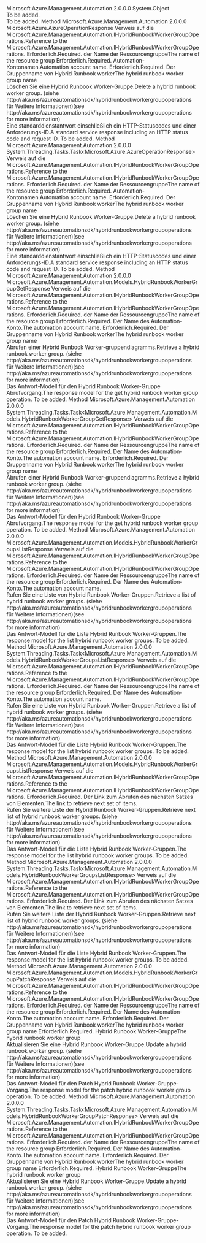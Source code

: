 <Type Name="HybridRunbookWorkerGroupOperationsExtensions" FullName="Microsoft.Azure.Management.Automation.HybridRunbookWorkerGroupOperationsExtensions">
  <TypeSignature Language="C#" Value="public static class HybridRunbookWorkerGroupOperationsExtensions" />
  <TypeSignature Language="ILAsm" Value=".class public auto ansi abstract sealed beforefieldinit HybridRunbookWorkerGroupOperationsExtensions extends System.Object" />
  <TypeSignature Language="DocId" Value="T:Microsoft.Azure.Management.Automation.HybridRunbookWorkerGroupOperationsExtensions" />
  <TypeSignature Language="VB.NET" Value="Public Module HybridRunbookWorkerGroupOperationsExtensions" />
  <TypeSignature Language="F#" Value="type HybridRunbookWorkerGroupOperationsExtensions = class" />
  <AssemblyInfo>
    <AssemblyName>Microsoft.Azure.Management.Automation</AssemblyName>
    <AssemblyVersion>2.0.0.0</AssemblyVersion>
  </AssemblyInfo>
  <Base>
    <BaseTypeName>System.Object</BaseTypeName>
  </Base>
  <Interfaces />
  <Docs>
    <summary>To be added.</summary>
    <remarks>To be added.</remarks>
  </Docs>
  <Members>
    <Member MemberName="Delete">
      <MemberSignature Language="C#" Value="public static Microsoft.Azure.AzureOperationResponse Delete (this Microsoft.Azure.Management.Automation.IHybridRunbookWorkerGroupOperations operations, string resourceGroupName, string automationAccount, string hybridRunbookWorkerGroupName);" />
      <MemberSignature Language="ILAsm" Value=".method public static hidebysig class Microsoft.Azure.AzureOperationResponse Delete(class Microsoft.Azure.Management.Automation.IHybridRunbookWorkerGroupOperations operations, string resourceGroupName, string automationAccount, string hybridRunbookWorkerGroupName) cil managed" />
      <MemberSignature Language="DocId" Value="M:Microsoft.Azure.Management.Automation.HybridRunbookWorkerGroupOperationsExtensions.Delete(Microsoft.Azure.Management.Automation.IHybridRunbookWorkerGroupOperations,System.String,System.String,System.String)" />
      <MemberSignature Language="VB.NET" Value="&lt;Extension()&gt;&#xA;Public Function Delete (operations As IHybridRunbookWorkerGroupOperations, resourceGroupName As String, automationAccount As String, hybridRunbookWorkerGroupName As String) As AzureOperationResponse" />
      <MemberSignature Language="F#" Value="static member Delete : Microsoft.Azure.Management.Automation.IHybridRunbookWorkerGroupOperations * string * string * string -&gt; Microsoft.Azure.AzureOperationResponse" Usage="Microsoft.Azure.Management.Automation.HybridRunbookWorkerGroupOperationsExtensions.Delete (operations, resourceGroupName, automationAccount, hybridRunbookWorkerGroupName)" />
      <MemberType>Method</MemberType>
      <AssemblyInfo>
        <AssemblyName>Microsoft.Azure.Management.Automation</AssemblyName>
        <AssemblyVersion>2.0.0.0</AssemblyVersion>
      </AssemblyInfo>
      <ReturnValue>
        <ReturnType>Microsoft.Azure.AzureOperationResponse</ReturnType>
      </ReturnValue>
      <Parameters>
        <Parameter Name="operations" Type="Microsoft.Azure.Management.Automation.IHybridRunbookWorkerGroupOperations" RefType="this" />
        <Parameter Name="resourceGroupName" Type="System.String" />
        <Parameter Name="automationAccount" Type="System.String" />
        <Parameter Name="hybridRunbookWorkerGroupName" Type="System.String" />
      </Parameters>
      <Docs>
        <param name="operations">
            <span data-ttu-id="b306d-101">Verweis auf die Microsoft.Azure.Management.Automation.IHybridRunbookWorkerGroupOperations.</span><span class="sxs-lookup"><span data-stu-id="b306d-101">Reference to the Microsoft.Azure.Management.Automation.IHybridRunbookWorkerGroupOperations.</span></span>
            </param>
        <param name="resourceGroupName">
            <span data-ttu-id="b306d-102">Erforderlich.</span><span class="sxs-lookup"><span data-stu-id="b306d-102">Required.</span></span> <span data-ttu-id="b306d-103">der Name der Ressourcengruppe</span><span class="sxs-lookup"><span data-stu-id="b306d-103">The name of the resource group</span></span>
            </param>
        <param name="automationAccount">
            <span data-ttu-id="b306d-104">Erforderlich.</span><span class="sxs-lookup"><span data-stu-id="b306d-104">Required.</span></span> <span data-ttu-id="b306d-105">Automation-Kontonamen.</span><span class="sxs-lookup"><span data-stu-id="b306d-105">Automation account name.</span></span>
            </param>
        <param name="hybridRunbookWorkerGroupName">
            <span data-ttu-id="b306d-106">Erforderlich.</span><span class="sxs-lookup"><span data-stu-id="b306d-106">Required.</span></span> <span data-ttu-id="b306d-107">Der Gruppenname von Hybrid Runbook worker</span><span class="sxs-lookup"><span data-stu-id="b306d-107">The hybrid runbook worker group name</span></span>
            </param>
        <summary>
            <span data-ttu-id="b306d-108">Löschen Sie eine Hybrid Runbook Worker-Gruppe.</span><span class="sxs-lookup"><span data-stu-id="b306d-108">Delete a hybrid runbook worker group.</span></span>  <span data-ttu-id="b306d-109">(siehe http://aka.ms/azureautomationsdk/hybridrunbookworkergroupoperations für Weitere Informationen)</span><span class="sxs-lookup"><span data-stu-id="b306d-109">(see http://aka.ms/azureautomationsdk/hybridrunbookworkergroupoperations for more information)</span></span>
            </summary>
        <returns>
            <span data-ttu-id="b306d-110">Eine standarddienstantwort einschließlich ein HTTP-Statuscodes und einer Anforderungs-ID.</span><span class="sxs-lookup"><span data-stu-id="b306d-110">A standard service response including an HTTP status code and request ID.</span></span>
            </returns>
        <remarks>To be added.</remarks>
      </Docs>
    </Member>
    <Member MemberName="DeleteAsync">
      <MemberSignature Language="C#" Value="public static System.Threading.Tasks.Task&lt;Microsoft.Azure.AzureOperationResponse&gt; DeleteAsync (this Microsoft.Azure.Management.Automation.IHybridRunbookWorkerGroupOperations operations, string resourceGroupName, string automationAccount, string hybridRunbookWorkerGroupName);" />
      <MemberSignature Language="ILAsm" Value=".method public static hidebysig class System.Threading.Tasks.Task`1&lt;class Microsoft.Azure.AzureOperationResponse&gt; DeleteAsync(class Microsoft.Azure.Management.Automation.IHybridRunbookWorkerGroupOperations operations, string resourceGroupName, string automationAccount, string hybridRunbookWorkerGroupName) cil managed" />
      <MemberSignature Language="DocId" Value="M:Microsoft.Azure.Management.Automation.HybridRunbookWorkerGroupOperationsExtensions.DeleteAsync(Microsoft.Azure.Management.Automation.IHybridRunbookWorkerGroupOperations,System.String,System.String,System.String)" />
      <MemberSignature Language="VB.NET" Value="&lt;Extension()&gt;&#xA;Public Function DeleteAsync (operations As IHybridRunbookWorkerGroupOperations, resourceGroupName As String, automationAccount As String, hybridRunbookWorkerGroupName As String) As Task(Of AzureOperationResponse)" />
      <MemberSignature Language="F#" Value="static member DeleteAsync : Microsoft.Azure.Management.Automation.IHybridRunbookWorkerGroupOperations * string * string * string -&gt; System.Threading.Tasks.Task&lt;Microsoft.Azure.AzureOperationResponse&gt;" Usage="Microsoft.Azure.Management.Automation.HybridRunbookWorkerGroupOperationsExtensions.DeleteAsync (operations, resourceGroupName, automationAccount, hybridRunbookWorkerGroupName)" />
      <MemberType>Method</MemberType>
      <AssemblyInfo>
        <AssemblyName>Microsoft.Azure.Management.Automation</AssemblyName>
        <AssemblyVersion>2.0.0.0</AssemblyVersion>
      </AssemblyInfo>
      <ReturnValue>
        <ReturnType>System.Threading.Tasks.Task&lt;Microsoft.Azure.AzureOperationResponse&gt;</ReturnType>
      </ReturnValue>
      <Parameters>
        <Parameter Name="operations" Type="Microsoft.Azure.Management.Automation.IHybridRunbookWorkerGroupOperations" RefType="this" />
        <Parameter Name="resourceGroupName" Type="System.String" />
        <Parameter Name="automationAccount" Type="System.String" />
        <Parameter Name="hybridRunbookWorkerGroupName" Type="System.String" />
      </Parameters>
      <Docs>
        <param name="operations">
            <span data-ttu-id="b306d-111">Verweis auf die Microsoft.Azure.Management.Automation.IHybridRunbookWorkerGroupOperations.</span><span class="sxs-lookup"><span data-stu-id="b306d-111">Reference to the Microsoft.Azure.Management.Automation.IHybridRunbookWorkerGroupOperations.</span></span>
            </param>
        <param name="resourceGroupName">
            <span data-ttu-id="b306d-112">Erforderlich.</span><span class="sxs-lookup"><span data-stu-id="b306d-112">Required.</span></span> <span data-ttu-id="b306d-113">der Name der Ressourcengruppe</span><span class="sxs-lookup"><span data-stu-id="b306d-113">The name of the resource group</span></span>
            </param>
        <param name="automationAccount">
            <span data-ttu-id="b306d-114">Erforderlich.</span><span class="sxs-lookup"><span data-stu-id="b306d-114">Required.</span></span> <span data-ttu-id="b306d-115">Automation-Kontonamen.</span><span class="sxs-lookup"><span data-stu-id="b306d-115">Automation account name.</span></span>
            </param>
        <param name="hybridRunbookWorkerGroupName">
            <span data-ttu-id="b306d-116">Erforderlich.</span><span class="sxs-lookup"><span data-stu-id="b306d-116">Required.</span></span> <span data-ttu-id="b306d-117">Der Gruppenname von Hybrid Runbook worker</span><span class="sxs-lookup"><span data-stu-id="b306d-117">The hybrid runbook worker group name</span></span>
            </param>
        <summary>
            <span data-ttu-id="b306d-118">Löschen Sie eine Hybrid Runbook Worker-Gruppe.</span><span class="sxs-lookup"><span data-stu-id="b306d-118">Delete a hybrid runbook worker group.</span></span>  <span data-ttu-id="b306d-119">(siehe http://aka.ms/azureautomationsdk/hybridrunbookworkergroupoperations für Weitere Informationen)</span><span class="sxs-lookup"><span data-stu-id="b306d-119">(see http://aka.ms/azureautomationsdk/hybridrunbookworkergroupoperations for more information)</span></span>
            </summary>
        <returns>
            <span data-ttu-id="b306d-120">Eine standarddienstantwort einschließlich ein HTTP-Statuscodes und einer Anforderungs-ID.</span><span class="sxs-lookup"><span data-stu-id="b306d-120">A standard service response including an HTTP status code and request ID.</span></span>
            </returns>
        <remarks>To be added.</remarks>
      </Docs>
    </Member>
    <Member MemberName="Get">
      <MemberSignature Language="C#" Value="public static Microsoft.Azure.Management.Automation.Models.HybridRunbookWorkerGroupGetResponse Get (this Microsoft.Azure.Management.Automation.IHybridRunbookWorkerGroupOperations operations, string resourceGroupName, string automationAccount, string hybridRunbookWorkerGroupName);" />
      <MemberSignature Language="ILAsm" Value=".method public static hidebysig class Microsoft.Azure.Management.Automation.Models.HybridRunbookWorkerGroupGetResponse Get(class Microsoft.Azure.Management.Automation.IHybridRunbookWorkerGroupOperations operations, string resourceGroupName, string automationAccount, string hybridRunbookWorkerGroupName) cil managed" />
      <MemberSignature Language="DocId" Value="M:Microsoft.Azure.Management.Automation.HybridRunbookWorkerGroupOperationsExtensions.Get(Microsoft.Azure.Management.Automation.IHybridRunbookWorkerGroupOperations,System.String,System.String,System.String)" />
      <MemberSignature Language="VB.NET" Value="&lt;Extension()&gt;&#xA;Public Function Get (operations As IHybridRunbookWorkerGroupOperations, resourceGroupName As String, automationAccount As String, hybridRunbookWorkerGroupName As String) As HybridRunbookWorkerGroupGetResponse" />
      <MemberSignature Language="F#" Value="static member Get : Microsoft.Azure.Management.Automation.IHybridRunbookWorkerGroupOperations * string * string * string -&gt; Microsoft.Azure.Management.Automation.Models.HybridRunbookWorkerGroupGetResponse" Usage="Microsoft.Azure.Management.Automation.HybridRunbookWorkerGroupOperationsExtensions.Get (operations, resourceGroupName, automationAccount, hybridRunbookWorkerGroupName)" />
      <MemberType>Method</MemberType>
      <AssemblyInfo>
        <AssemblyName>Microsoft.Azure.Management.Automation</AssemblyName>
        <AssemblyVersion>2.0.0.0</AssemblyVersion>
      </AssemblyInfo>
      <ReturnValue>
        <ReturnType>Microsoft.Azure.Management.Automation.Models.HybridRunbookWorkerGroupGetResponse</ReturnType>
      </ReturnValue>
      <Parameters>
        <Parameter Name="operations" Type="Microsoft.Azure.Management.Automation.IHybridRunbookWorkerGroupOperations" RefType="this" />
        <Parameter Name="resourceGroupName" Type="System.String" />
        <Parameter Name="automationAccount" Type="System.String" />
        <Parameter Name="hybridRunbookWorkerGroupName" Type="System.String" />
      </Parameters>
      <Docs>
        <param name="operations">
            <span data-ttu-id="b306d-121">Verweis auf die Microsoft.Azure.Management.Automation.IHybridRunbookWorkerGroupOperations.</span><span class="sxs-lookup"><span data-stu-id="b306d-121">Reference to the Microsoft.Azure.Management.Automation.IHybridRunbookWorkerGroupOperations.</span></span>
            </param>
        <param name="resourceGroupName">
            <span data-ttu-id="b306d-122">Erforderlich.</span><span class="sxs-lookup"><span data-stu-id="b306d-122">Required.</span></span> <span data-ttu-id="b306d-123">der Name der Ressourcengruppe</span><span class="sxs-lookup"><span data-stu-id="b306d-123">The name of the resource group</span></span>
            </param>
        <param name="automationAccount">
            <span data-ttu-id="b306d-124">Erforderlich.</span><span class="sxs-lookup"><span data-stu-id="b306d-124">Required.</span></span> <span data-ttu-id="b306d-125">Der Name des Automation-Konto.</span><span class="sxs-lookup"><span data-stu-id="b306d-125">The automation account name.</span></span>
            </param>
        <param name="hybridRunbookWorkerGroupName">
            <span data-ttu-id="b306d-126">Erforderlich.</span><span class="sxs-lookup"><span data-stu-id="b306d-126">Required.</span></span> <span data-ttu-id="b306d-127">Der Gruppenname von Hybrid Runbook worker</span><span class="sxs-lookup"><span data-stu-id="b306d-127">The hybrid runbook worker group name</span></span>
            </param>
        <summary>
            <span data-ttu-id="b306d-128">Abrufen einer Hybrid Runbook Worker-gruppendiagramms.</span><span class="sxs-lookup"><span data-stu-id="b306d-128">Retrieve a hybrid runbook worker group.</span></span>  <span data-ttu-id="b306d-129">(siehe http://aka.ms/azureautomationsdk/hybridrunbookworkergroupoperations für Weitere Informationen)</span><span class="sxs-lookup"><span data-stu-id="b306d-129">(see http://aka.ms/azureautomationsdk/hybridrunbookworkergroupoperations for more information)</span></span>
            </summary>
        <returns>
            <span data-ttu-id="b306d-130">Das Antwort-Modell für den Hybrid Runbook Worker-Gruppe Abrufvorgang.</span><span class="sxs-lookup"><span data-stu-id="b306d-130">The response model for the get hybrid runbook worker group operation.</span></span>
            </returns>
        <remarks>To be added.</remarks>
      </Docs>
    </Member>
    <Member MemberName="GetAsync">
      <MemberSignature Language="C#" Value="public static System.Threading.Tasks.Task&lt;Microsoft.Azure.Management.Automation.Models.HybridRunbookWorkerGroupGetResponse&gt; GetAsync (this Microsoft.Azure.Management.Automation.IHybridRunbookWorkerGroupOperations operations, string resourceGroupName, string automationAccount, string hybridRunbookWorkerGroupName);" />
      <MemberSignature Language="ILAsm" Value=".method public static hidebysig class System.Threading.Tasks.Task`1&lt;class Microsoft.Azure.Management.Automation.Models.HybridRunbookWorkerGroupGetResponse&gt; GetAsync(class Microsoft.Azure.Management.Automation.IHybridRunbookWorkerGroupOperations operations, string resourceGroupName, string automationAccount, string hybridRunbookWorkerGroupName) cil managed" />
      <MemberSignature Language="DocId" Value="M:Microsoft.Azure.Management.Automation.HybridRunbookWorkerGroupOperationsExtensions.GetAsync(Microsoft.Azure.Management.Automation.IHybridRunbookWorkerGroupOperations,System.String,System.String,System.String)" />
      <MemberSignature Language="VB.NET" Value="&lt;Extension()&gt;&#xA;Public Function GetAsync (operations As IHybridRunbookWorkerGroupOperations, resourceGroupName As String, automationAccount As String, hybridRunbookWorkerGroupName As String) As Task(Of HybridRunbookWorkerGroupGetResponse)" />
      <MemberSignature Language="F#" Value="static member GetAsync : Microsoft.Azure.Management.Automation.IHybridRunbookWorkerGroupOperations * string * string * string -&gt; System.Threading.Tasks.Task&lt;Microsoft.Azure.Management.Automation.Models.HybridRunbookWorkerGroupGetResponse&gt;" Usage="Microsoft.Azure.Management.Automation.HybridRunbookWorkerGroupOperationsExtensions.GetAsync (operations, resourceGroupName, automationAccount, hybridRunbookWorkerGroupName)" />
      <MemberType>Method</MemberType>
      <AssemblyInfo>
        <AssemblyName>Microsoft.Azure.Management.Automation</AssemblyName>
        <AssemblyVersion>2.0.0.0</AssemblyVersion>
      </AssemblyInfo>
      <ReturnValue>
        <ReturnType>System.Threading.Tasks.Task&lt;Microsoft.Azure.Management.Automation.Models.HybridRunbookWorkerGroupGetResponse&gt;</ReturnType>
      </ReturnValue>
      <Parameters>
        <Parameter Name="operations" Type="Microsoft.Azure.Management.Automation.IHybridRunbookWorkerGroupOperations" RefType="this" />
        <Parameter Name="resourceGroupName" Type="System.String" />
        <Parameter Name="automationAccount" Type="System.String" />
        <Parameter Name="hybridRunbookWorkerGroupName" Type="System.String" />
      </Parameters>
      <Docs>
        <param name="operations">
            <span data-ttu-id="b306d-131">Verweis auf die Microsoft.Azure.Management.Automation.IHybridRunbookWorkerGroupOperations.</span><span class="sxs-lookup"><span data-stu-id="b306d-131">Reference to the Microsoft.Azure.Management.Automation.IHybridRunbookWorkerGroupOperations.</span></span>
            </param>
        <param name="resourceGroupName">
            <span data-ttu-id="b306d-132">Erforderlich.</span><span class="sxs-lookup"><span data-stu-id="b306d-132">Required.</span></span> <span data-ttu-id="b306d-133">der Name der Ressourcengruppe</span><span class="sxs-lookup"><span data-stu-id="b306d-133">The name of the resource group</span></span>
            </param>
        <param name="automationAccount">
            <span data-ttu-id="b306d-134">Erforderlich.</span><span class="sxs-lookup"><span data-stu-id="b306d-134">Required.</span></span> <span data-ttu-id="b306d-135">Der Name des Automation-Konto.</span><span class="sxs-lookup"><span data-stu-id="b306d-135">The automation account name.</span></span>
            </param>
        <param name="hybridRunbookWorkerGroupName">
            <span data-ttu-id="b306d-136">Erforderlich.</span><span class="sxs-lookup"><span data-stu-id="b306d-136">Required.</span></span> <span data-ttu-id="b306d-137">Der Gruppenname von Hybrid Runbook worker</span><span class="sxs-lookup"><span data-stu-id="b306d-137">The hybrid runbook worker group name</span></span>
            </param>
        <summary>
            <span data-ttu-id="b306d-138">Abrufen einer Hybrid Runbook Worker-gruppendiagramms.</span><span class="sxs-lookup"><span data-stu-id="b306d-138">Retrieve a hybrid runbook worker group.</span></span>  <span data-ttu-id="b306d-139">(siehe http://aka.ms/azureautomationsdk/hybridrunbookworkergroupoperations für Weitere Informationen)</span><span class="sxs-lookup"><span data-stu-id="b306d-139">(see http://aka.ms/azureautomationsdk/hybridrunbookworkergroupoperations for more information)</span></span>
            </summary>
        <returns>
            <span data-ttu-id="b306d-140">Das Antwort-Modell für den Hybrid Runbook Worker-Gruppe Abrufvorgang.</span><span class="sxs-lookup"><span data-stu-id="b306d-140">The response model for the get hybrid runbook worker group operation.</span></span>
            </returns>
        <remarks>To be added.</remarks>
      </Docs>
    </Member>
    <Member MemberName="List">
      <MemberSignature Language="C#" Value="public static Microsoft.Azure.Management.Automation.Models.HybridRunbookWorkerGroupsListResponse List (this Microsoft.Azure.Management.Automation.IHybridRunbookWorkerGroupOperations operations, string resourceGroupName, string automationAccount);" />
      <MemberSignature Language="ILAsm" Value=".method public static hidebysig class Microsoft.Azure.Management.Automation.Models.HybridRunbookWorkerGroupsListResponse List(class Microsoft.Azure.Management.Automation.IHybridRunbookWorkerGroupOperations operations, string resourceGroupName, string automationAccount) cil managed" />
      <MemberSignature Language="DocId" Value="M:Microsoft.Azure.Management.Automation.HybridRunbookWorkerGroupOperationsExtensions.List(Microsoft.Azure.Management.Automation.IHybridRunbookWorkerGroupOperations,System.String,System.String)" />
      <MemberSignature Language="VB.NET" Value="&lt;Extension()&gt;&#xA;Public Function List (operations As IHybridRunbookWorkerGroupOperations, resourceGroupName As String, automationAccount As String) As HybridRunbookWorkerGroupsListResponse" />
      <MemberSignature Language="F#" Value="static member List : Microsoft.Azure.Management.Automation.IHybridRunbookWorkerGroupOperations * string * string -&gt; Microsoft.Azure.Management.Automation.Models.HybridRunbookWorkerGroupsListResponse" Usage="Microsoft.Azure.Management.Automation.HybridRunbookWorkerGroupOperationsExtensions.List (operations, resourceGroupName, automationAccount)" />
      <MemberType>Method</MemberType>
      <AssemblyInfo>
        <AssemblyName>Microsoft.Azure.Management.Automation</AssemblyName>
        <AssemblyVersion>2.0.0.0</AssemblyVersion>
      </AssemblyInfo>
      <ReturnValue>
        <ReturnType>Microsoft.Azure.Management.Automation.Models.HybridRunbookWorkerGroupsListResponse</ReturnType>
      </ReturnValue>
      <Parameters>
        <Parameter Name="operations" Type="Microsoft.Azure.Management.Automation.IHybridRunbookWorkerGroupOperations" RefType="this" />
        <Parameter Name="resourceGroupName" Type="System.String" />
        <Parameter Name="automationAccount" Type="System.String" />
      </Parameters>
      <Docs>
        <param name="operations">
            <span data-ttu-id="b306d-141">Verweis auf die Microsoft.Azure.Management.Automation.IHybridRunbookWorkerGroupOperations.</span><span class="sxs-lookup"><span data-stu-id="b306d-141">Reference to the Microsoft.Azure.Management.Automation.IHybridRunbookWorkerGroupOperations.</span></span>
            </param>
        <param name="resourceGroupName">
            <span data-ttu-id="b306d-142">Erforderlich.</span><span class="sxs-lookup"><span data-stu-id="b306d-142">Required.</span></span> <span data-ttu-id="b306d-143">der Name der Ressourcengruppe</span><span class="sxs-lookup"><span data-stu-id="b306d-143">The name of the resource group</span></span>
            </param>
        <param name="automationAccount">
            <span data-ttu-id="b306d-144">Erforderlich.</span><span class="sxs-lookup"><span data-stu-id="b306d-144">Required.</span></span> <span data-ttu-id="b306d-145">Der Name des Automation-Konto.</span><span class="sxs-lookup"><span data-stu-id="b306d-145">The automation account name.</span></span>
            </param>
        <summary>
            <span data-ttu-id="b306d-146">Rufen Sie eine Liste von Hybrid Runbook Worker-Gruppen.</span><span class="sxs-lookup"><span data-stu-id="b306d-146">Retrieve a list of hybrid runbook worker groups.</span></span>  <span data-ttu-id="b306d-147">(siehe http://aka.ms/azureautomationsdk/hybridrunbookworkergroupoperations für Weitere Informationen)</span><span class="sxs-lookup"><span data-stu-id="b306d-147">(see http://aka.ms/azureautomationsdk/hybridrunbookworkergroupoperations for more information)</span></span>
            </summary>
        <returns>
            <span data-ttu-id="b306d-148">Das Antwort-Modell für die Liste Hybrid Runbook Worker-Gruppen.</span><span class="sxs-lookup"><span data-stu-id="b306d-148">The response model for the list hybrid runbook worker groups.</span></span>
            </returns>
        <remarks>To be added.</remarks>
      </Docs>
    </Member>
    <Member MemberName="ListAsync">
      <MemberSignature Language="C#" Value="public static System.Threading.Tasks.Task&lt;Microsoft.Azure.Management.Automation.Models.HybridRunbookWorkerGroupsListResponse&gt; ListAsync (this Microsoft.Azure.Management.Automation.IHybridRunbookWorkerGroupOperations operations, string resourceGroupName, string automationAccount);" />
      <MemberSignature Language="ILAsm" Value=".method public static hidebysig class System.Threading.Tasks.Task`1&lt;class Microsoft.Azure.Management.Automation.Models.HybridRunbookWorkerGroupsListResponse&gt; ListAsync(class Microsoft.Azure.Management.Automation.IHybridRunbookWorkerGroupOperations operations, string resourceGroupName, string automationAccount) cil managed" />
      <MemberSignature Language="DocId" Value="M:Microsoft.Azure.Management.Automation.HybridRunbookWorkerGroupOperationsExtensions.ListAsync(Microsoft.Azure.Management.Automation.IHybridRunbookWorkerGroupOperations,System.String,System.String)" />
      <MemberSignature Language="VB.NET" Value="&lt;Extension()&gt;&#xA;Public Function ListAsync (operations As IHybridRunbookWorkerGroupOperations, resourceGroupName As String, automationAccount As String) As Task(Of HybridRunbookWorkerGroupsListResponse)" />
      <MemberSignature Language="F#" Value="static member ListAsync : Microsoft.Azure.Management.Automation.IHybridRunbookWorkerGroupOperations * string * string -&gt; System.Threading.Tasks.Task&lt;Microsoft.Azure.Management.Automation.Models.HybridRunbookWorkerGroupsListResponse&gt;" Usage="Microsoft.Azure.Management.Automation.HybridRunbookWorkerGroupOperationsExtensions.ListAsync (operations, resourceGroupName, automationAccount)" />
      <MemberType>Method</MemberType>
      <AssemblyInfo>
        <AssemblyName>Microsoft.Azure.Management.Automation</AssemblyName>
        <AssemblyVersion>2.0.0.0</AssemblyVersion>
      </AssemblyInfo>
      <ReturnValue>
        <ReturnType>System.Threading.Tasks.Task&lt;Microsoft.Azure.Management.Automation.Models.HybridRunbookWorkerGroupsListResponse&gt;</ReturnType>
      </ReturnValue>
      <Parameters>
        <Parameter Name="operations" Type="Microsoft.Azure.Management.Automation.IHybridRunbookWorkerGroupOperations" RefType="this" />
        <Parameter Name="resourceGroupName" Type="System.String" />
        <Parameter Name="automationAccount" Type="System.String" />
      </Parameters>
      <Docs>
        <param name="operations">
            <span data-ttu-id="b306d-149">Verweis auf die Microsoft.Azure.Management.Automation.IHybridRunbookWorkerGroupOperations.</span><span class="sxs-lookup"><span data-stu-id="b306d-149">Reference to the Microsoft.Azure.Management.Automation.IHybridRunbookWorkerGroupOperations.</span></span>
            </param>
        <param name="resourceGroupName">
            <span data-ttu-id="b306d-150">Erforderlich.</span><span class="sxs-lookup"><span data-stu-id="b306d-150">Required.</span></span> <span data-ttu-id="b306d-151">der Name der Ressourcengruppe</span><span class="sxs-lookup"><span data-stu-id="b306d-151">The name of the resource group</span></span>
            </param>
        <param name="automationAccount">
            <span data-ttu-id="b306d-152">Erforderlich.</span><span class="sxs-lookup"><span data-stu-id="b306d-152">Required.</span></span> <span data-ttu-id="b306d-153">Der Name des Automation-Konto.</span><span class="sxs-lookup"><span data-stu-id="b306d-153">The automation account name.</span></span>
            </param>
        <summary>
            <span data-ttu-id="b306d-154">Rufen Sie eine Liste von Hybrid Runbook Worker-Gruppen.</span><span class="sxs-lookup"><span data-stu-id="b306d-154">Retrieve a list of hybrid runbook worker groups.</span></span>  <span data-ttu-id="b306d-155">(siehe http://aka.ms/azureautomationsdk/hybridrunbookworkergroupoperations für Weitere Informationen)</span><span class="sxs-lookup"><span data-stu-id="b306d-155">(see http://aka.ms/azureautomationsdk/hybridrunbookworkergroupoperations for more information)</span></span>
            </summary>
        <returns>
            <span data-ttu-id="b306d-156">Das Antwort-Modell für die Liste Hybrid Runbook Worker-Gruppen.</span><span class="sxs-lookup"><span data-stu-id="b306d-156">The response model for the list hybrid runbook worker groups.</span></span>
            </returns>
        <remarks>To be added.</remarks>
      </Docs>
    </Member>
    <Member MemberName="ListNext">
      <MemberSignature Language="C#" Value="public static Microsoft.Azure.Management.Automation.Models.HybridRunbookWorkerGroupsListResponse ListNext (this Microsoft.Azure.Management.Automation.IHybridRunbookWorkerGroupOperations operations, string nextLink);" />
      <MemberSignature Language="ILAsm" Value=".method public static hidebysig class Microsoft.Azure.Management.Automation.Models.HybridRunbookWorkerGroupsListResponse ListNext(class Microsoft.Azure.Management.Automation.IHybridRunbookWorkerGroupOperations operations, string nextLink) cil managed" />
      <MemberSignature Language="DocId" Value="M:Microsoft.Azure.Management.Automation.HybridRunbookWorkerGroupOperationsExtensions.ListNext(Microsoft.Azure.Management.Automation.IHybridRunbookWorkerGroupOperations,System.String)" />
      <MemberSignature Language="VB.NET" Value="&lt;Extension()&gt;&#xA;Public Function ListNext (operations As IHybridRunbookWorkerGroupOperations, nextLink As String) As HybridRunbookWorkerGroupsListResponse" />
      <MemberSignature Language="F#" Value="static member ListNext : Microsoft.Azure.Management.Automation.IHybridRunbookWorkerGroupOperations * string -&gt; Microsoft.Azure.Management.Automation.Models.HybridRunbookWorkerGroupsListResponse" Usage="Microsoft.Azure.Management.Automation.HybridRunbookWorkerGroupOperationsExtensions.ListNext (operations, nextLink)" />
      <MemberType>Method</MemberType>
      <AssemblyInfo>
        <AssemblyName>Microsoft.Azure.Management.Automation</AssemblyName>
        <AssemblyVersion>2.0.0.0</AssemblyVersion>
      </AssemblyInfo>
      <ReturnValue>
        <ReturnType>Microsoft.Azure.Management.Automation.Models.HybridRunbookWorkerGroupsListResponse</ReturnType>
      </ReturnValue>
      <Parameters>
        <Parameter Name="operations" Type="Microsoft.Azure.Management.Automation.IHybridRunbookWorkerGroupOperations" RefType="this" />
        <Parameter Name="nextLink" Type="System.String" />
      </Parameters>
      <Docs>
        <param name="operations">
            <span data-ttu-id="b306d-157">Verweis auf die Microsoft.Azure.Management.Automation.IHybridRunbookWorkerGroupOperations.</span><span class="sxs-lookup"><span data-stu-id="b306d-157">Reference to the Microsoft.Azure.Management.Automation.IHybridRunbookWorkerGroupOperations.</span></span>
            </param>
        <param name="nextLink">
            <span data-ttu-id="b306d-158">Erforderlich.</span><span class="sxs-lookup"><span data-stu-id="b306d-158">Required.</span></span> <span data-ttu-id="b306d-159">Der Link zum Abrufen des nächsten Satzes von Elementen.</span><span class="sxs-lookup"><span data-stu-id="b306d-159">The link to retrieve next set of items.</span></span>
            </param>
        <summary>
            <span data-ttu-id="b306d-160">Rufen Sie weitere Liste der Hybrid Runbook Worker-Gruppen.</span><span class="sxs-lookup"><span data-stu-id="b306d-160">Retrieve next list of hybrid runbook worker groups.</span></span>  <span data-ttu-id="b306d-161">(siehe http://aka.ms/azureautomationsdk/hybridrunbookworkergroupoperations für Weitere Informationen)</span><span class="sxs-lookup"><span data-stu-id="b306d-161">(see http://aka.ms/azureautomationsdk/hybridrunbookworkergroupoperations for more information)</span></span>
            </summary>
        <returns>
            <span data-ttu-id="b306d-162">Das Antwort-Modell für die Liste Hybrid Runbook Worker-Gruppen.</span><span class="sxs-lookup"><span data-stu-id="b306d-162">The response model for the list hybrid runbook worker groups.</span></span>
            </returns>
        <remarks>To be added.</remarks>
      </Docs>
    </Member>
    <Member MemberName="ListNextAsync">
      <MemberSignature Language="C#" Value="public static System.Threading.Tasks.Task&lt;Microsoft.Azure.Management.Automation.Models.HybridRunbookWorkerGroupsListResponse&gt; ListNextAsync (this Microsoft.Azure.Management.Automation.IHybridRunbookWorkerGroupOperations operations, string nextLink);" />
      <MemberSignature Language="ILAsm" Value=".method public static hidebysig class System.Threading.Tasks.Task`1&lt;class Microsoft.Azure.Management.Automation.Models.HybridRunbookWorkerGroupsListResponse&gt; ListNextAsync(class Microsoft.Azure.Management.Automation.IHybridRunbookWorkerGroupOperations operations, string nextLink) cil managed" />
      <MemberSignature Language="DocId" Value="M:Microsoft.Azure.Management.Automation.HybridRunbookWorkerGroupOperationsExtensions.ListNextAsync(Microsoft.Azure.Management.Automation.IHybridRunbookWorkerGroupOperations,System.String)" />
      <MemberSignature Language="VB.NET" Value="&lt;Extension()&gt;&#xA;Public Function ListNextAsync (operations As IHybridRunbookWorkerGroupOperations, nextLink As String) As Task(Of HybridRunbookWorkerGroupsListResponse)" />
      <MemberSignature Language="F#" Value="static member ListNextAsync : Microsoft.Azure.Management.Automation.IHybridRunbookWorkerGroupOperations * string -&gt; System.Threading.Tasks.Task&lt;Microsoft.Azure.Management.Automation.Models.HybridRunbookWorkerGroupsListResponse&gt;" Usage="Microsoft.Azure.Management.Automation.HybridRunbookWorkerGroupOperationsExtensions.ListNextAsync (operations, nextLink)" />
      <MemberType>Method</MemberType>
      <AssemblyInfo>
        <AssemblyName>Microsoft.Azure.Management.Automation</AssemblyName>
        <AssemblyVersion>2.0.0.0</AssemblyVersion>
      </AssemblyInfo>
      <ReturnValue>
        <ReturnType>System.Threading.Tasks.Task&lt;Microsoft.Azure.Management.Automation.Models.HybridRunbookWorkerGroupsListResponse&gt;</ReturnType>
      </ReturnValue>
      <Parameters>
        <Parameter Name="operations" Type="Microsoft.Azure.Management.Automation.IHybridRunbookWorkerGroupOperations" RefType="this" />
        <Parameter Name="nextLink" Type="System.String" />
      </Parameters>
      <Docs>
        <param name="operations">
            <span data-ttu-id="b306d-163">Verweis auf die Microsoft.Azure.Management.Automation.IHybridRunbookWorkerGroupOperations.</span><span class="sxs-lookup"><span data-stu-id="b306d-163">Reference to the Microsoft.Azure.Management.Automation.IHybridRunbookWorkerGroupOperations.</span></span>
            </param>
        <param name="nextLink">
            <span data-ttu-id="b306d-164">Erforderlich.</span><span class="sxs-lookup"><span data-stu-id="b306d-164">Required.</span></span> <span data-ttu-id="b306d-165">Der Link zum Abrufen des nächsten Satzes von Elementen.</span><span class="sxs-lookup"><span data-stu-id="b306d-165">The link to retrieve next set of items.</span></span>
            </param>
        <summary>
            <span data-ttu-id="b306d-166">Rufen Sie weitere Liste der Hybrid Runbook Worker-Gruppen.</span><span class="sxs-lookup"><span data-stu-id="b306d-166">Retrieve next list of hybrid runbook worker groups.</span></span>  <span data-ttu-id="b306d-167">(siehe http://aka.ms/azureautomationsdk/hybridrunbookworkergroupoperations für Weitere Informationen)</span><span class="sxs-lookup"><span data-stu-id="b306d-167">(see http://aka.ms/azureautomationsdk/hybridrunbookworkergroupoperations for more information)</span></span>
            </summary>
        <returns>
            <span data-ttu-id="b306d-168">Das Antwort-Modell für die Liste Hybrid Runbook Worker-Gruppen.</span><span class="sxs-lookup"><span data-stu-id="b306d-168">The response model for the list hybrid runbook worker groups.</span></span>
            </returns>
        <remarks>To be added.</remarks>
      </Docs>
    </Member>
    <Member MemberName="Patch">
      <MemberSignature Language="C#" Value="public static Microsoft.Azure.Management.Automation.Models.HybridRunbookWorkerGroupPatchResponse Patch (this Microsoft.Azure.Management.Automation.IHybridRunbookWorkerGroupOperations operations, string resourceGroupName, string automationAccount, string hybridRunbookWorkerGroupName, Microsoft.Azure.Management.Automation.Models.HybridRunbookWorkerGroupPatchParameters parameters);" />
      <MemberSignature Language="ILAsm" Value=".method public static hidebysig class Microsoft.Azure.Management.Automation.Models.HybridRunbookWorkerGroupPatchResponse Patch(class Microsoft.Azure.Management.Automation.IHybridRunbookWorkerGroupOperations operations, string resourceGroupName, string automationAccount, string hybridRunbookWorkerGroupName, class Microsoft.Azure.Management.Automation.Models.HybridRunbookWorkerGroupPatchParameters parameters) cil managed" />
      <MemberSignature Language="DocId" Value="M:Microsoft.Azure.Management.Automation.HybridRunbookWorkerGroupOperationsExtensions.Patch(Microsoft.Azure.Management.Automation.IHybridRunbookWorkerGroupOperations,System.String,System.String,System.String,Microsoft.Azure.Management.Automation.Models.HybridRunbookWorkerGroupPatchParameters)" />
      <MemberSignature Language="VB.NET" Value="&lt;Extension()&gt;&#xA;Public Function Patch (operations As IHybridRunbookWorkerGroupOperations, resourceGroupName As String, automationAccount As String, hybridRunbookWorkerGroupName As String, parameters As HybridRunbookWorkerGroupPatchParameters) As HybridRunbookWorkerGroupPatchResponse" />
      <MemberSignature Language="F#" Value="static member Patch : Microsoft.Azure.Management.Automation.IHybridRunbookWorkerGroupOperations * string * string * string * Microsoft.Azure.Management.Automation.Models.HybridRunbookWorkerGroupPatchParameters -&gt; Microsoft.Azure.Management.Automation.Models.HybridRunbookWorkerGroupPatchResponse" Usage="Microsoft.Azure.Management.Automation.HybridRunbookWorkerGroupOperationsExtensions.Patch (operations, resourceGroupName, automationAccount, hybridRunbookWorkerGroupName, parameters)" />
      <MemberType>Method</MemberType>
      <AssemblyInfo>
        <AssemblyName>Microsoft.Azure.Management.Automation</AssemblyName>
        <AssemblyVersion>2.0.0.0</AssemblyVersion>
      </AssemblyInfo>
      <ReturnValue>
        <ReturnType>Microsoft.Azure.Management.Automation.Models.HybridRunbookWorkerGroupPatchResponse</ReturnType>
      </ReturnValue>
      <Parameters>
        <Parameter Name="operations" Type="Microsoft.Azure.Management.Automation.IHybridRunbookWorkerGroupOperations" RefType="this" />
        <Parameter Name="resourceGroupName" Type="System.String" />
        <Parameter Name="automationAccount" Type="System.String" />
        <Parameter Name="hybridRunbookWorkerGroupName" Type="System.String" />
        <Parameter Name="parameters" Type="Microsoft.Azure.Management.Automation.Models.HybridRunbookWorkerGroupPatchParameters" />
      </Parameters>
      <Docs>
        <param name="operations">
            <span data-ttu-id="b306d-169">Verweis auf die Microsoft.Azure.Management.Automation.IHybridRunbookWorkerGroupOperations.</span><span class="sxs-lookup"><span data-stu-id="b306d-169">Reference to the Microsoft.Azure.Management.Automation.IHybridRunbookWorkerGroupOperations.</span></span>
            </param>
        <param name="resourceGroupName">
            <span data-ttu-id="b306d-170">Erforderlich.</span><span class="sxs-lookup"><span data-stu-id="b306d-170">Required.</span></span> <span data-ttu-id="b306d-171">der Name der Ressourcengruppe</span><span class="sxs-lookup"><span data-stu-id="b306d-171">The name of the resource group</span></span>
            </param>
        <param name="automationAccount">
            <span data-ttu-id="b306d-172">Erforderlich.</span><span class="sxs-lookup"><span data-stu-id="b306d-172">Required.</span></span> <span data-ttu-id="b306d-173">Der Name des Automation-Konto.</span><span class="sxs-lookup"><span data-stu-id="b306d-173">The automation account name.</span></span>
            </param>
        <param name="hybridRunbookWorkerGroupName">
            <span data-ttu-id="b306d-174">Erforderlich.</span><span class="sxs-lookup"><span data-stu-id="b306d-174">Required.</span></span> <span data-ttu-id="b306d-175">Der Gruppenname von Hybrid Runbook worker</span><span class="sxs-lookup"><span data-stu-id="b306d-175">The hybrid runbook worker group name</span></span>
            </param>
        <param name="parameters">
            <span data-ttu-id="b306d-176">Erforderlich.</span><span class="sxs-lookup"><span data-stu-id="b306d-176">Required.</span></span> <span data-ttu-id="b306d-177">Hybrid Runbook Worker-Gruppe</span><span class="sxs-lookup"><span data-stu-id="b306d-177">The hybrid runbook worker group</span></span>
            </param>
        <summary>
            <span data-ttu-id="b306d-178">Aktualisieren Sie eine Hybrid Runbook Worker-Gruppe.</span><span class="sxs-lookup"><span data-stu-id="b306d-178">Update a hybrid runbook worker group.</span></span>  <span data-ttu-id="b306d-179">(siehe http://aka.ms/azureautomationsdk/hybridrunbookworkergroupoperations für Weitere Informationen)</span><span class="sxs-lookup"><span data-stu-id="b306d-179">(see http://aka.ms/azureautomationsdk/hybridrunbookworkergroupoperations for more information)</span></span>
            </summary>
        <returns>
            <span data-ttu-id="b306d-180">Das Antwort-Modell für den Patch Hybrid Runbook Worker-Gruppe-Vorgang.</span><span class="sxs-lookup"><span data-stu-id="b306d-180">The response model for the patch hybrid runbook worker group operation.</span></span>
            </returns>
        <remarks>To be added.</remarks>
      </Docs>
    </Member>
    <Member MemberName="PatchAsync">
      <MemberSignature Language="C#" Value="public static System.Threading.Tasks.Task&lt;Microsoft.Azure.Management.Automation.Models.HybridRunbookWorkerGroupPatchResponse&gt; PatchAsync (this Microsoft.Azure.Management.Automation.IHybridRunbookWorkerGroupOperations operations, string resourceGroupName, string automationAccount, string hybridRunbookWorkerGroupName, Microsoft.Azure.Management.Automation.Models.HybridRunbookWorkerGroupPatchParameters parameters);" />
      <MemberSignature Language="ILAsm" Value=".method public static hidebysig class System.Threading.Tasks.Task`1&lt;class Microsoft.Azure.Management.Automation.Models.HybridRunbookWorkerGroupPatchResponse&gt; PatchAsync(class Microsoft.Azure.Management.Automation.IHybridRunbookWorkerGroupOperations operations, string resourceGroupName, string automationAccount, string hybridRunbookWorkerGroupName, class Microsoft.Azure.Management.Automation.Models.HybridRunbookWorkerGroupPatchParameters parameters) cil managed" />
      <MemberSignature Language="DocId" Value="M:Microsoft.Azure.Management.Automation.HybridRunbookWorkerGroupOperationsExtensions.PatchAsync(Microsoft.Azure.Management.Automation.IHybridRunbookWorkerGroupOperations,System.String,System.String,System.String,Microsoft.Azure.Management.Automation.Models.HybridRunbookWorkerGroupPatchParameters)" />
      <MemberSignature Language="VB.NET" Value="&lt;Extension()&gt;&#xA;Public Function PatchAsync (operations As IHybridRunbookWorkerGroupOperations, resourceGroupName As String, automationAccount As String, hybridRunbookWorkerGroupName As String, parameters As HybridRunbookWorkerGroupPatchParameters) As Task(Of HybridRunbookWorkerGroupPatchResponse)" />
      <MemberSignature Language="F#" Value="static member PatchAsync : Microsoft.Azure.Management.Automation.IHybridRunbookWorkerGroupOperations * string * string * string * Microsoft.Azure.Management.Automation.Models.HybridRunbookWorkerGroupPatchParameters -&gt; System.Threading.Tasks.Task&lt;Microsoft.Azure.Management.Automation.Models.HybridRunbookWorkerGroupPatchResponse&gt;" Usage="Microsoft.Azure.Management.Automation.HybridRunbookWorkerGroupOperationsExtensions.PatchAsync (operations, resourceGroupName, automationAccount, hybridRunbookWorkerGroupName, parameters)" />
      <MemberType>Method</MemberType>
      <AssemblyInfo>
        <AssemblyName>Microsoft.Azure.Management.Automation</AssemblyName>
        <AssemblyVersion>2.0.0.0</AssemblyVersion>
      </AssemblyInfo>
      <ReturnValue>
        <ReturnType>System.Threading.Tasks.Task&lt;Microsoft.Azure.Management.Automation.Models.HybridRunbookWorkerGroupPatchResponse&gt;</ReturnType>
      </ReturnValue>
      <Parameters>
        <Parameter Name="operations" Type="Microsoft.Azure.Management.Automation.IHybridRunbookWorkerGroupOperations" RefType="this" />
        <Parameter Name="resourceGroupName" Type="System.String" />
        <Parameter Name="automationAccount" Type="System.String" />
        <Parameter Name="hybridRunbookWorkerGroupName" Type="System.String" />
        <Parameter Name="parameters" Type="Microsoft.Azure.Management.Automation.Models.HybridRunbookWorkerGroupPatchParameters" />
      </Parameters>
      <Docs>
        <param name="operations">
            <span data-ttu-id="b306d-181">Verweis auf die Microsoft.Azure.Management.Automation.IHybridRunbookWorkerGroupOperations.</span><span class="sxs-lookup"><span data-stu-id="b306d-181">Reference to the Microsoft.Azure.Management.Automation.IHybridRunbookWorkerGroupOperations.</span></span>
            </param>
        <param name="resourceGroupName">
            <span data-ttu-id="b306d-182">Erforderlich.</span><span class="sxs-lookup"><span data-stu-id="b306d-182">Required.</span></span> <span data-ttu-id="b306d-183">der Name der Ressourcengruppe</span><span class="sxs-lookup"><span data-stu-id="b306d-183">The name of the resource group</span></span>
            </param>
        <param name="automationAccount">
            <span data-ttu-id="b306d-184">Erforderlich.</span><span class="sxs-lookup"><span data-stu-id="b306d-184">Required.</span></span> <span data-ttu-id="b306d-185">Der Name des Automation-Konto.</span><span class="sxs-lookup"><span data-stu-id="b306d-185">The automation account name.</span></span>
            </param>
        <param name="hybridRunbookWorkerGroupName">
            <span data-ttu-id="b306d-186">Erforderlich.</span><span class="sxs-lookup"><span data-stu-id="b306d-186">Required.</span></span> <span data-ttu-id="b306d-187">Der Gruppenname von Hybrid Runbook worker</span><span class="sxs-lookup"><span data-stu-id="b306d-187">The hybrid runbook worker group name</span></span>
            </param>
        <param name="parameters">
            <span data-ttu-id="b306d-188">Erforderlich.</span><span class="sxs-lookup"><span data-stu-id="b306d-188">Required.</span></span> <span data-ttu-id="b306d-189">Hybrid Runbook Worker-Gruppe</span><span class="sxs-lookup"><span data-stu-id="b306d-189">The hybrid runbook worker group</span></span>
            </param>
        <summary>
            <span data-ttu-id="b306d-190">Aktualisieren Sie eine Hybrid Runbook Worker-Gruppe.</span><span class="sxs-lookup"><span data-stu-id="b306d-190">Update a hybrid runbook worker group.</span></span>  <span data-ttu-id="b306d-191">(siehe http://aka.ms/azureautomationsdk/hybridrunbookworkergroupoperations für Weitere Informationen)</span><span class="sxs-lookup"><span data-stu-id="b306d-191">(see http://aka.ms/azureautomationsdk/hybridrunbookworkergroupoperations for more information)</span></span>
            </summary>
        <returns>
            <span data-ttu-id="b306d-192">Das Antwort-Modell für den Patch Hybrid Runbook Worker-Gruppe-Vorgang.</span><span class="sxs-lookup"><span data-stu-id="b306d-192">The response model for the patch hybrid runbook worker group operation.</span></span>
            </returns>
        <remarks>To be added.</remarks>
      </Docs>
    </Member>
  </Members>
</Type>